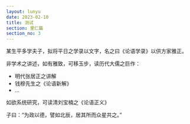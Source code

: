 ```yaml
---
layout: lunyu
date: 2023-02-10
title: 测试
section: 里仁篇
section_no: 3
---
```


某生平多学夫子，拟将平日之学录以文字，名之曰《论语学录》以供方家雅正。

非学术之讲述，如有雅致，可移玉步，读历代大儒之巨作：
- 明代张居正之讲解
- 钱穆先生之《论语新解》
- ...

如欲系统研究，可读清刘宝楠之《论语正义》

子曰：“为政以德，譬如北辰，居其所而众星共之。”
